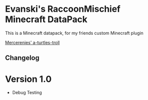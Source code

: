 # Evanski's RaccoonMischief Minecraft DataPack

This is a Minecraft datapack, for my friends custom Minecraft plugin

[Mercerenies' a-turtles-troll](https://github.com/Mercerenies/a-turtles-troll)

## Changelog
# Version 1.0
* Debug Testing
